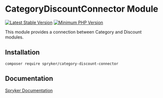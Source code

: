 # CategoryDiscountConnector Module
[![Latest Stable Version](https://poser.pugx.org/spryker/category-discount-connector/v/stable.svg)](https://packagist.org/packages/spryker/category-discount-connector)
[![Minimum PHP Version](https://img.shields.io/badge/php-%3E%3D%208.0-8892BF.svg)](https://php.net/)

This module provides a connection between Category and Discount modules.

## Installation

```
composer require spryker/category-discount-connector
```

## Documentation

[Spryker Documentation](https://docs.spryker.com)
